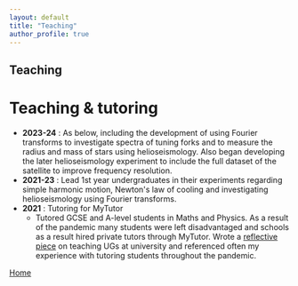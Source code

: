 ```yaml
---
layout: default
title: "Teaching"
author_profile: true
---
```


## Teaching


Teaching & tutoring
======
- **2023-24** : As below, including the development of using Fourier transforms to investigate spectra of tuning forks and to measure the radius and mass of stars using helioseismology. Also began developing the later helioseismology experiment to include the full dataset of the satellite to improve frequency resolution.
- **2021-23** : Lead 1st year undergraduates in their experiments regarding simple harmonic motion, Newton's law of cooling and investigating helioseismology using Fourier transforms.
- **2021** : Tutoring for MyTutor
	- Tutored GCSE and A-level students in Maths and Physics. As a result of the pandemic many students were left disadvantaged and schools as a result hired private tutors through MyTutor. Wrote a [reflective piece](./assets/data/reflective-piece-tobias.pdf) on teaching UGs at university and referenced often my experience with tutoring students throughout the pandemic.


[Home](./)
